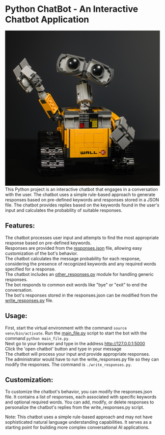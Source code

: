 # Python ChatBot - An Interactive Chatbot Application
![Hello there](photo.png)
This Python project is an interactive chatbot that engages in a conversation with the user. The chatbot uses a simple rule-based approach to generate responses based on pre-defined keywords and responses stored in a JSON file. The chatbot provides replies based on the keywords found in the user's input and calculates the probability of suitable responses.

## Features:
The chatbot processes user input and attempts to find the most appropriate response based on pre-defined keywords.  
Responses are provided from the [responses.json](responses.json) file, allowing easy customization of the bot's behavior.  
The chatbot calculates the message probability for each response, considering the presence of recognized keywords and any required words specified for a response.  
The chatbot includes an [other_responses.py](other_responses.py) module for handling generic responses.  
The bot responds to common exit words like "bye" or "exit" to end the conversation.  
The bot's responses stored in the responses.json can be modified from the [write_responses.py](write_responses.py) file.

## Usage:
First, start the virtual environment with the command ```source venv/bin/activate```.
Run the [main_file.py](main_file.py) script to start the bot with the command ```python main_file.py```.  
Next go to your browser and type in the address http://127.0.0.1:5000  
Click the 'open chatbot' button and type in your message  
The chatbot will process your input and provide appropriate responses.  
The administrator would have to run the write_responses.py file so they can modify the responses. The command is ```./write_responses.py```.

## Customization:
To customize the chatbot's behavior, you can modify the responses.json file. It contains a list of responses, each associated with specific keywords and optional required words. You can add, modify, or delete responses to personalize the chatbot's replies from the write_responses.py script.  



Note: This chatbot uses a simple rule-based approach and may not have sophisticated natural language understanding capabilities. It serves as a starting point for building more complex conversational AI applications.
